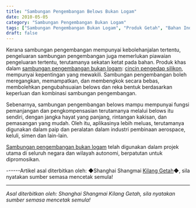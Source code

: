 ```yaml
---
title: "Sambungan Pengembangan Belows Bukan Logam"
date: 2010-05-05
category: "Sambungan Pengembangan Bukan Logam"
tags: ["Sambungan Pengembangan Bukan Logam", "Produk Getah", "Bahan Industri"]
draft: false
---
```


Kerana sambungan pengembangan mempunyai kebolehanjalan tertentu, pengeluaran sambungan pengembangan juga memerlukan piawaian pengeluaran tertentu, terutamanya sekatan ketat pada bahan. Produk khas dalam [sambungan pengembangan bukan logam](http://www.smpolymer.com/feijinshupengzhangjie/): [cincin pengedap silikon](http://www.smpolymer.com/), mempunyai kepentingan yang mewakili. Sambungan pengembangan boleh meregangkan, memampatkan, dan membengkok secara bebas, membolehkan pengubahsuaian belows dan reka bentuk berdasarkan keperluan dan kombinasi sambungan pengembangan.

Sebenarnya, sambungan pengembangan belows mampu mempunyai fungsi pemanjangan dan pengkompensasian terutamanya melalui belows itu sendiri, dengan jangka hayat yang panjang, rintangan kakisan, dan pemasangan yang mudah. Oleh itu, aplikasinya lebih meluas, terutamanya digunakan dalam paip dan peralatan dalam industri pembinaan aerospace, keluli, simen dan lain-lain.

[Sambungan pengembangan bukan logam](http://www.smpolymer.com/feijinshupengzhangjie/) telah digunakan dalam projek utama di seluruh negara dan wilayah autonomi, berpatutan untuk dipromosikan.

------Artikel asal diterbitkan oleh: ◆Shanghai Shangmai [Kilang Getah](http://www.smpolymer.com/)◆, sila nyatakan sumber semasa mencetak semula!

---

*Asal diterbitkan oleh: Shanghai Shangmai Kilang Getah, sila nyatakan sumber semasa mencetak semula!*